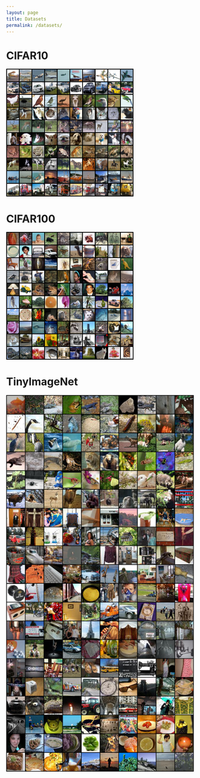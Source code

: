 ```yaml
---
layout: page
title: Datasets
permalink: /datasets/
---
```

# CIFAR10
![](/assets/random.png)
# CIFAR100
![](/assets/cifar100.png)

# TinyImageNet
![](/assets/tinyimagenet.png)
